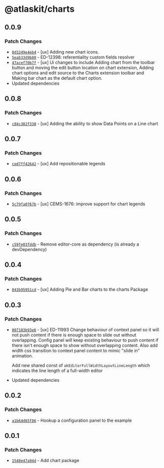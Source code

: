 # @atlaskit/charts

## 0.0.9

### Patch Changes

- [`0d3249e4eb4`](https://bitbucket.org/atlassian/atlassian-frontend/commits/0d3249e4eb4) - [ux] Adding new chart icons.
- [`5eab33d9b88`](https://bitbucket.org/atlassian/atlassian-frontend/commits/5eab33d9b88) - ED-12398: referentiality custom fields resolver
- [`47acef70b7f`](https://bitbucket.org/atlassian/atlassian-frontend/commits/47acef70b7f) - [ux] Ui changes to include Adding chart from the toolbar button and moving the edit button location on chart extension, Adding chart options and edit source to the Charts extension toolbar and Making bar chart as the default chart option.
- Updated dependencies

## 0.0.8

### Patch Changes

- [`c84c382f338`](https://bitbucket.org/atlassian/atlassian-frontend/commits/c84c382f338) - [ux] Adding the ability to show Data Points on a Line chart

## 0.0.7

### Patch Changes

- [`ced7ff42642`](https://bitbucket.org/atlassian/atlassian-frontend/commits/ced7ff42642) - [ux] Add repositionable legends

## 0.0.6

### Patch Changes

- [`5c79fa0767b`](https://bitbucket.org/atlassian/atlassian-frontend/commits/5c79fa0767b) - [ux] CEMS-1676: improve support for chart legends

## 0.0.5

### Patch Changes

- [`c59fe03fddb`](https://bitbucket.org/atlassian/atlassian-frontend/commits/c59fe03fddb) - Remove editor-core as dependency (is already a devDependency)

## 0.0.4

### Patch Changes

- [`043b95951cd`](https://bitbucket.org/atlassian/atlassian-frontend/commits/043b95951cd) - [ux] Adding Pie and Bar charts to the charts Package

## 0.0.3

### Patch Changes

- [`007103b93e6`](https://bitbucket.org/atlassian/atlassian-frontend/commits/007103b93e6) - [ux] ED-11993 Change behaviour of context panel so it will not push content if there is enough space to slide out without overlapping.
  Config panel will keep existing behaviour to push content if there isn't enough space to show without overlapping content. Also add width css transition to context panel content to mimic "slide in" animation.

  Add new shared const of `akEditorFullWidthLayoutLineLength` which indicates the line length of a full-width editor

- Updated dependencies

## 0.0.2

### Patch Changes

- [`a1b64d65f86`](https://bitbucket.org/atlassian/atlassian-frontend/commits/a1b64d65f86) - Hookup a configuration panel to the example

## 0.0.1

### Patch Changes

- [`1548e47a94d`](https://bitbucket.org/atlassian/atlassian-frontend/commits/1548e47a94d) - Add chart package
